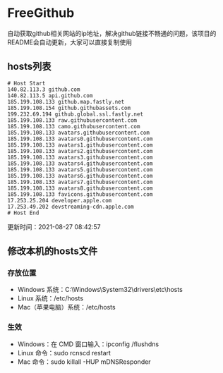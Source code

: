 # FreeGithub
自动获取github相关网站的ip地址，解决github链接不畅通的问题，该项目的README会自动更新，大家可以直接复制使用

## hosts列表
```base
# Host Start
140.82.113.3 github.com
140.82.113.5 api.github.com
185.199.108.133 github.map.fastly.net
185.199.108.154 github.githubassets.com
199.232.69.194 github.global.ssl.fastly.net
185.199.108.133 raw.githubusercontent.com
185.199.108.133 camo.githubusercontent.com
185.199.108.133 avatars.githubusercontent.com
185.199.108.133 avatars0.githubusercontent.com
185.199.108.133 avatars1.githubusercontent.com
185.199.108.133 avatars2.githubusercontent.com
185.199.108.133 avatars3.githubusercontent.com
185.199.108.133 avatars4.githubusercontent.com
185.199.108.133 avatars5.githubusercontent.com
185.199.108.133 avatars6.githubusercontent.com
185.199.108.133 avatars7.githubusercontent.com
185.199.108.133 avatars8.githubusercontent.com
185.199.108.133 favicons.githubusercontent.com
17.253.25.204 developer.apple.com
17.253.49.202 devstreaming-cdn.apple.com
# Host End
```

更新时间：2021-08-27 08:42:57

## 修改本机的hosts文件
### 存放位置
* Windows 系统：C:\Windows\System32\drivers\etc\hosts
* Linux 系统：/etc/hosts
* Mac（苹果电脑）系统：/etc/hosts

### 生效
* Windows：在 CMD 窗口输入：ipconfig /flushdns
* Linux 命令：sudo rcnscd restart
* Mac 命令：sudo killall -HUP mDNSResponder